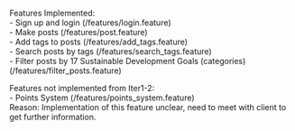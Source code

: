 <p>Features Implemented: <br>
- Sign up and login  (/features/login.feature) <br>
- Make posts  (/features/post.feature)<br>
- Add tags to posts  (/features/add_tags.feature)<br>
- Search posts by tags  (/features/search_tags.feature)<br>
- Filter posts by 17 Sustainable Development Goals (categories)  (/features/filter_posts.feature)</p>

<p>Features not implemented from Iter1-2:<br>
- Points System  (/features/points_system.feature)<br>
Reason: Implementation of this feature unclear, need to meet with client to get further information. </p>
